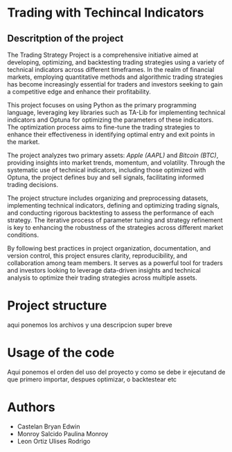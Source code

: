 # Trading with Techincal Indicators
## Descritption of the project
The Trading Strategy Project is a comprehensive initiative aimed at developing, optimizing, and backtesting trading strategies using a variety of technical indicators across different timeframes. In the realm of financial markets, employing quantitative methods and algorithmic trading strategies has become increasingly essential for traders and investors seeking to gain a competitive edge and enhance their profitability.

This project focuses on using Python as the primary programming language, leveraging key libraries such as TA-Lib for implementing technical indicators and Optuna for optimizing the parameters of these indicators. The optimization process aims to fine-tune the trading strategies to enhance their effectiveness in identifying optimal entry and exit points in the market.

The project analyzes two primary assets: *Apple (AAPL)* and *Bitcoin (BTC)*, providing insights into market trends, momentum, and volatility. Through the systematic use of technical indicators, including those optimized with Optuna, the project defines buy and sell signals, facilitating informed trading decisions.

The project structure includes organizing and preprocessing datasets, implementing technical indicators, defining and optimizing trading signals, and conducting rigorous backtesting to assess the performance of each strategy. The iterative process of parameter tuning and strategy refinement is key to enhancing the robustness of the strategies across different market conditions.

By following best practices in project organization, documentation, and version control, this project ensures clarity, reproducibility, and collaboration among team members. It serves as a powerful tool for traders and investors looking to leverage data-driven insights and technical analysis to optimize their trading strategies across multiple assets.

# Project  structure
aqui ponemos los archivos y una descripcion super breve

# Usage of the code
Aqui ponemos el orden del uso del proyecto y como se debe ir ejecutand de que primero importar, despues optimizar, o backtestear etc

# Authors

* Castelan Bryan Edwin
* Monroy Salcido Paulina Monroy
*  Leon Ortiz Ulises Rodrigo